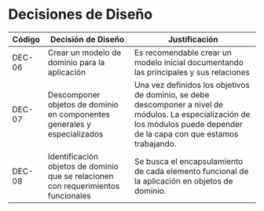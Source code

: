 # Decisiones de Diseño

| Código | Decisión de Diseño                                                                 | Justificación                                                                                                                                                               |
| ------ | ---------------------------------------------------------------------------------- | --------------------------------------------------------------------------------------------------------------------------------------------------------------------------- |
| DEC-06 | Crear un modelo de dominio para la aplicación                                      | Es recomendable crear un modelo inicial documentando las principales y sus relaciones                                                                                       |
| DEC-07 | Descomponer objetos de dominio en componentes generales y especializados           | Una vez definidos los objetivos de dominio, se debe descomponer a nivel de módulos. La especialización de los módulos puede depender de la capa con que estamos trabajando. |
| DEC-08 | Identificación objetos de dominio que se relacionen con requerimientos funcionales | Se busca el encapsulamiento de cada elemento funcional de la aplicación en objetos de dominio.                                                                              |
